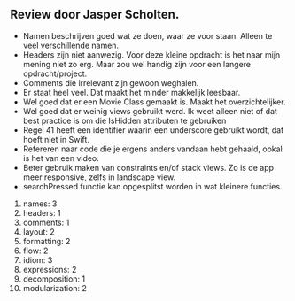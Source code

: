 ## Review door Jasper Scholten.

* Namen beschrijven goed wat ze doen, waar ze voor staan. Alleen te veel verschillende namen. 
* Headers zijn niet aanwezig. Voor deze kleine opdracht is het naar mijn mening niet zo erg. Maar zou wel handig zijn voor een langere opdracht/project.
* Comments die irrelevant zijn gewoon weghalen. 
* Er staat heel veel. Dat maakt het minder makkelijk leesbaar. 
* Wel goed dat er een Movie Class gemaakt is. Maakt het overzichtelijker. 
* Wel goed dat er weinig views gebruikt werd. Ik weet alleen niet of dat best practice is om die IsHidden attributen te gebruiken
* Regel 41 heeft een identifier waarin een underscore gebruikt wordt, dat hoeft niet in Swift.
* Refereren naar code die je ergens anders vandaan hebt gehaald, ookal is het van een video. 
* Beter gebruik maken van constraints en/of stack views. Zo is de app meer responsive, zelfs in landscape view.
* searchPressed functie kan opgesplitst worden in wat kleinere functies. 

1. names: 3
2. headers: 1
3. comments: 1
4. layout: 2
5. formatting: 2
6. flow: 2
7. idiom: 3
8. expressions: 2
9. decomposition: 1
10. modularization: 2
